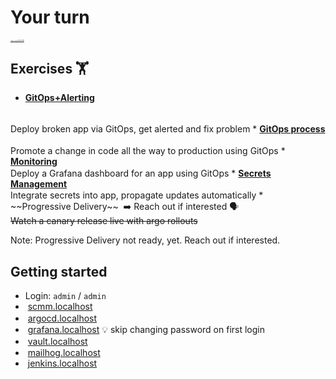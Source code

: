 # Your turn
<!-- .slide: style="text-align: center;" -->

<div style="margin-top: 20px">
    <img style="border-radius: 5px;" width="40%" data-src="images/hacking-cat.webp"/>
    <div style="font-size: 10%"><a href="https://giphy.com/gifs/JIX9t2j0ZTN9S">🌐 giphy.com/gifs/JIX9t2j0ZTN9S</a></div>



## Exercises 🏋️
<!-- .slide: id="exercises" -->
<!-- .slide: style="font-size:90%"  -->

* <strong><a href="#exercise-alerting">GitOps+Alerting</a></strong>
 <img data-src="images/argo-icon.svg" style="height: 1.2em; vertical-align: middle;"/>
 <img data-src="images/mailhog.png" style="height: 1.2em; vertical-align: middle;"/><br/>
  Deploy broken app via GitOps, get alerted and fix problem
* <strong><a href="#exercise-gitops">GitOps process</a></strong> 
  <img data-src="images/Git-Icon-1788C.svg" style="height: 1.2em; vertical-align: middle;"/>
  <img data-src="images/OCI-logo.svg" style="height: 1.2em; vertical-align: middle;" />
  <img data-src="images/argo-icon.svg" style="height: 1.2em; vertical-align: middle;"/>
  <img data-src="images/jenkins.svg" style="height: 1.2em; vertical-align: middle;"/>
  <br/>
  Promote a change in code all the way to production using GitOps
* <strong><a href="#exercise-monitoring">Monitoring</a></strong> 
  <img data-src="images/prometheus-logo.svg" style="height: 1.2em; vertical-align: middle;"/> 
  <img data-src="images/grafana.svg" style="height: 1.2em; vertical-align: middle;" /> 
  <br/>
  Deploy a Grafana dashboard for an app using GitOps
* <strong><a href="#exercise-secrets">Secrets Management</a></strong> 
  <img data-src="images/vault-logo.svg" style="height: 1.2em; vertical-align: middle;"/>
  <img data-src="images/eso-round-logo.svg" style="height: 1.2em; vertical-align: middle;"/> 
  <br/>
  Integrate secrets into app, propagate updates automatically
*  ~~Progressive Delivery~~ 
   <img data-src="images/argo-icon.svg" style="height: 1.2em; vertical-align: middle;"/>
   ➡️ Reach out if interested 🗣️ </br>
  <del>Watch a canary release live with argo rollouts</del>

Note:
Progressive Delivery not ready, yet. 
Reach out if interested.



## Getting started

* Login: <i class="fas fa-user"></i> `admin` / <i class="fas fa-unlock"></i> `admin`
* <img data-src="images/Git-Icon-1788C.svg" style="height: 1.2em; vertical-align: middle;"/> [scmm.localhost](http://scmm.localhost)
* <img data-src="images/argo-icon.svg" style="height: 1.2em; vertical-align: middle;"/> [argocd.localhost](http://argocd.localhost)
* <img data-src="images/grafana.svg" style="height: 1.2em; vertical-align: middle;" /> [grafana.localhost](http://grafana.localhost) 💡 skip changing password on first login
* <img data-src="images/vault-logo.svg" style="height: 1.2em; vertical-align: middle;"/> [vault.localhost](http://vault.localhost)
* <img data-src="images/mailhog.png" style="height: 1em; vertical-align: middle;"/> [mailhog.localhost](http://mailhog.localhost)
* <img data-src="images/jenkins.svg" style="height: 1.2em; vertical-align: middle;"/> [jenkins.localhost](http://jenkins.localhost)